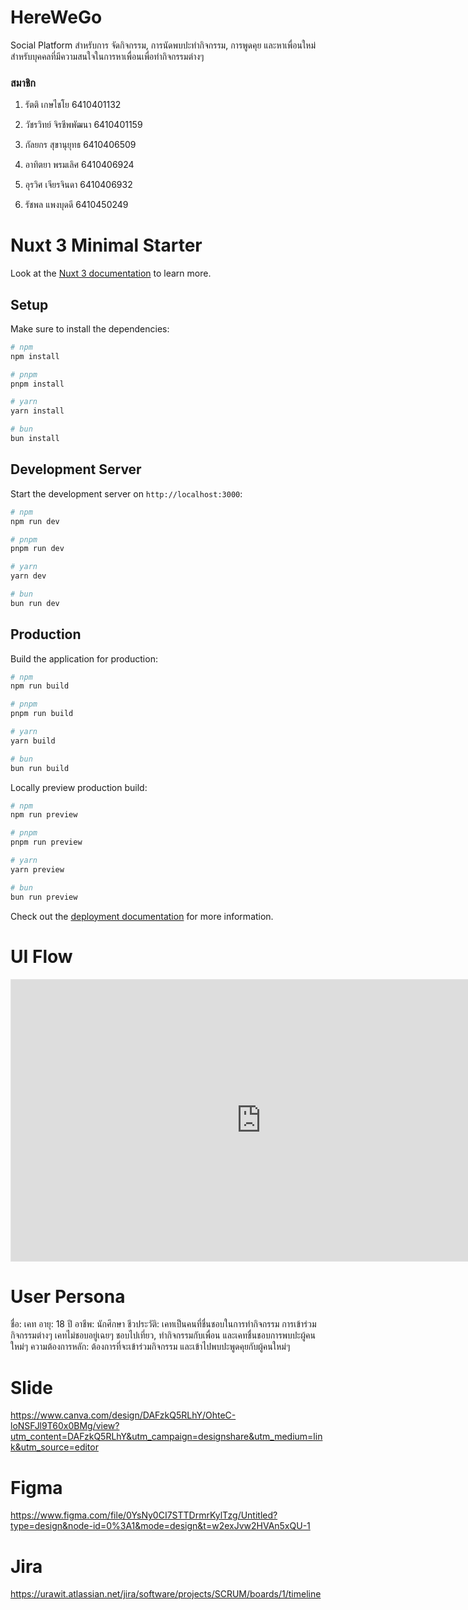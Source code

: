 
# HereWeGo
Social Platform สำหรับการ จัดกิจกรรม, การนัดพบปะทำกิจกรรม, การพูดคุย และหาเพื่อนใหม่สำหรับบุคคลที่มีความสนใจในการหาเพื่อนเพื่อทำกิจกรรมต่างๆ 
### สมาชิก
1. รัตติ เกษไชโย  6410401132

2. วัชรวิทย์ จิรชีพพัฒนา  6410401159

3. กัลยกร สุขานุยุทธ  6410406509

4. อาทิตยา พรมเลิศ  6410406924

5. อุรวิศ เจียรจินดา  6410406932

6. รัชพล แพงบุดดี  6410450249




# Nuxt 3 Minimal Starter

Look at the [Nuxt 3 documentation](https://nuxt.com/docs/getting-started/introduction) to learn more.

## Setup

Make sure to install the dependencies:

```bash
# npm
npm install

# pnpm
pnpm install

# yarn
yarn install

# bun
bun install
```

## Development Server

Start the development server on `http://localhost:3000`:

```bash
# npm
npm run dev

# pnpm
pnpm run dev

# yarn
yarn dev

# bun
bun run dev
```

## Production

Build the application for production:

```bash
# npm
npm run build

# pnpm
pnpm run build

# yarn
yarn build

# bun
bun run build
```

Locally preview production build:

```bash
# npm
npm run preview

# pnpm
pnpm run preview

# yarn
yarn preview

# bun
bun run preview
```

Check out the [deployment documentation](https://nuxt.com/docs/getting-started/deployment) for more information.

# UI Flow
<iframe style="border: 1px solid rgba(0, 0, 0, 0.1);" width="800" height="450" src="https://www.figma.com/embed?embed_host=share&url=https%3A%2F%2Fwww.figma.com%2Ffile%2F0YsNy0CI7STTDrmrKylTzg%2FUntitled%3Ftype%3Ddesign%26node-id%3D0%253A1%26mode%3Ddesign%26t%3Dw2exJvw2HVAn5xQU-1" allowfullscreen></iframe>


# User Persona
ชื่อ: เคท
อายุ: 18 ปี
อาชีพ: นักศึกษา
ชีวประวัติ: เคทเป็นคนที่ชื่นชอบในการทำกิจกรรม การเข้าร่วมกิจกรรมต่างๆ เคทไม่ชอบอยู่เฉยๆ ชอบไปเที่ยว, ทำกิจกรรมกับเพื่อน และเคทชื่นชอบการพบปะผู้คนใหม่ๆ 
ความต้องการหลัก: ต้องการที่จะเข้าร่วมกิจกรรม และเข้าไปพบปะพูดคุยกับผู้คนใหม่ๆ


# Slide
https://www.canva.com/design/DAFzkQ5RLhY/OhteC-loNSFJl9T60x0BMg/view?utm_content=DAFzkQ5RLhY&utm_campaign=designshare&utm_medium=link&utm_source=editor 

# Figma
https://www.figma.com/file/0YsNy0CI7STTDrmrKylTzg/Untitled?type=design&node-id=0%3A1&mode=design&t=w2exJvw2HVAn5xQU-1

# Jira
https://urawit.atlassian.net/jira/software/projects/SCRUM/boards/1/timeline


